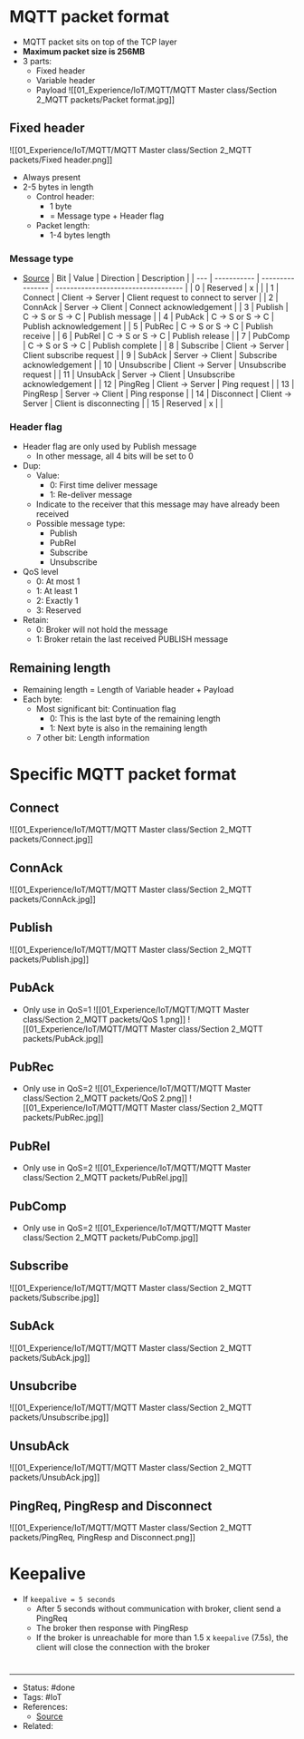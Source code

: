 # MQTT packet format
- MQTT packet sits on top of the TCP layer
- **Maximum packet size is 256MB**
- 3 parts:
	- Fixed header
	- Variable header
	- Payload
![[01_Experience/IoT/MQTT/MQTT Master class/Section 2_MQTT packets/Packet format.jpg]]

## Fixed header
![[01_Experience/IoT/MQTT/MQTT Master class/Section 2_MQTT packets/Fixed header.png]]
- Always present
- 2-5 bytes in length
	- Control header:
		- 1 byte
		- = Message type + Header flag
	- Packet length:
		- 1-4 bytes length

### Message type
- [Source](https://openlabpro.com/guide/mqtt-packet-format/)
| Bit | Value | Direction | Description |
| --- | ----------- | ---------------- | ----------------------------------- |
| 0 | Reserved | x |                                     |
| 1 | Connect | Client -> Server | Client request to connect to server |
| 2 | ConnAck | Server -> Client | Connect acknowledgement |
| 3 | Publish | C -> S or S -> C | Publish message |
| 4 | PubAck | C -> S or S -> C | Publish acknowledgement |
| 5 | PubRec | C -> S or S -> C | Publish receive |
| 6 | PubRel | C -> S or S -> C | Publish release |
| 7 | PubComp | C -> S or S -> C | Publish complete |
| 8 | Subscribe | Client -> Server | Client subscribe request |
| 9 | SubAck | Server -> Client | Subscribe acknowledgement |
| 10 | Unsubscribe | Client -> Server | Unsubscribe request |
| 11 | UnsubAck | Server -> Client | Unsubscribe acknowledgement |
| 12 | PingReg | Client -> Server | Ping request |
| 13 | PingResp | Server -> Client | Ping response |
| 14 | Disconnect | Client -> Server | Client is disconnecting |
| 15 | Reserved | x |                                     |

### Header flag
- Header flag are only used by Publish message
	- In other message, all 4 bits will be set to 0
- Dup:
	- Value:
		- 0: First time deliver message
		- 1: Re-deliver message
	- Indicate to the receiver that this message may have already been received
	- Possible message type:
		- Publish
		- PubRel
		- Subscribe
		- Unsubscribe
- QoS level
	- 0: At most 1
	- 1: At least 1
	- 2: Exactly 1
	- 3: Reserved
- Retain:
	- 0: Broker will not hold the message
	- 1: Broker retain the last received PUBLISH message

## Remaining length
- Remaining length = Length of Variable header + Payload
- Each byte:
	- Most significant bit: Continuation flag
		- 0: This is the last byte of the remaining length 
		- 1: Next byte is also in the remaining length 
	- 7 other bit: Length information

# Specific MQTT packet format

## Connect
![[01_Experience/IoT/MQTT/MQTT Master class/Section 2_MQTT packets/Connect.jpg]]
## ConnAck
![[01_Experience/IoT/MQTT/MQTT Master class/Section 2_MQTT packets/ConnAck.jpg]]
## Publish
![[01_Experience/IoT/MQTT/MQTT Master class/Section 2_MQTT packets/Publish.jpg]]

## PubAck
- Only use in QoS=1
![[01_Experience/IoT/MQTT/MQTT Master class/Section 2_MQTT packets/QoS 1.png]]
![[01_Experience/IoT/MQTT/MQTT Master class/Section 2_MQTT packets/PubAck.jpg]]

## PubRec
- Only use in QoS=2
![[01_Experience/IoT/MQTT/MQTT Master class/Section 2_MQTT packets/QoS 2.png]]
![[01_Experience/IoT/MQTT/MQTT Master class/Section 2_MQTT packets/PubRec.jpg]]

## PubRel
- Only use in QoS=2
![[01_Experience/IoT/MQTT/MQTT Master class/Section 2_MQTT packets/PubRel.jpg]]

## PubComp
- Only use in QoS=2
![[01_Experience/IoT/MQTT/MQTT Master class/Section 2_MQTT packets/PubComp.jpg]]
## Subscribe
![[01_Experience/IoT/MQTT/MQTT Master class/Section 2_MQTT packets/Subscribe.jpg]]

## SubAck
![[01_Experience/IoT/MQTT/MQTT Master class/Section 2_MQTT packets/SubAck.jpg]]

## Unsubcribe
![[01_Experience/IoT/MQTT/MQTT Master class/Section 2_MQTT packets/Unsubscribe.jpg]]

## UnsubAck
![[01_Experience/IoT/MQTT/MQTT Master class/Section 2_MQTT packets/UnsubAck.jpg]]

## PingReq, PingResp and Disconnect
![[01_Experience/IoT/MQTT/MQTT Master class/Section 2_MQTT packets/PingReq, PingResp and Disconnect.png]]


# Keepalive

- If `keepalive = 5 seconds`
	- After 5 seconds without communication with broker, client send a PingReq
	- The broker then response with PingResp
	- If the broker is unreachable for more than 1.5 x `keepalive` (7.5s), the client will close the connection with the broker











#
---
- Status: #done
- Tags: #IoT
- References:
	- [Source]()
- Related:

